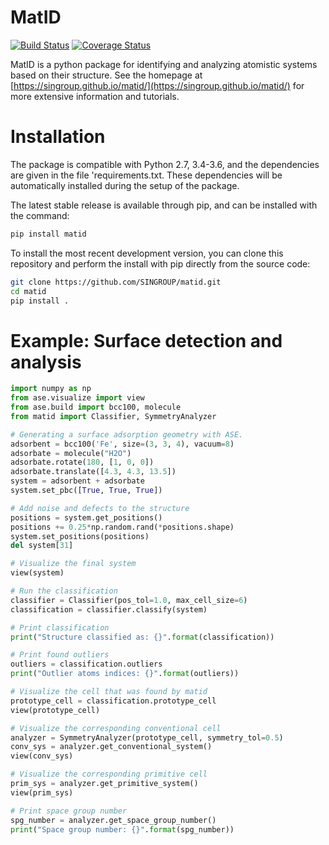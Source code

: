 # MatID

[![Build Status](https://travis-ci.org/SINGROUP/matid.svg?branch=master)](https://travis-ci.org/SINGROUP/matid)
[![Coverage Status](https://coveralls.io/repos/github/SINGROUP/matid/badge.svg?branch=master)](https://coveralls.io/github/SINGROUP/matid?branch=master)

MatID is a python package for identifying and analyzing atomistic systems based
on their structure. See the homepage at
[https://singroup.github.io/matid/](https://singroup.github.io/matid/) for more
extensive information and tutorials.

# Installation
The package is compatible with Python 2.7, 3.4-3.6, and the dependencies are
given in the file 'requirements.txt. These dependencies will be automatically
installed during the setup of the package.

The latest stable release is available through pip, and can be installed with
the command:
```sh
pip install matid
```

To install the most recent development version, you can clone this repository
and perform the install with pip directly from the source code:

```sh
git clone https://github.com/SINGROUP/matid.git
cd matid
pip install .
```

# Example: Surface detection and analysis

```python
import numpy as np
from ase.visualize import view
from ase.build import bcc100, molecule
from matid import Classifier, SymmetryAnalyzer

# Generating a surface adsorption geometry with ASE.
adsorbent = bcc100('Fe', size=(3, 3, 4), vacuum=8)
adsorbate = molecule("H2O")
adsorbate.rotate(180, [1, 0, 0])
adsorbate.translate([4.3, 4.3, 13.5])
system = adsorbent + adsorbate
system.set_pbc([True, True, True])

# Add noise and defects to the structure
positions = system.get_positions()
positions += 0.25*np.random.rand(*positions.shape)
system.set_positions(positions)
del system[31]

# Visualize the final system
view(system)

# Run the classification
classifier = Classifier(pos_tol=1.0, max_cell_size=6)
classification = classifier.classify(system)

# Print classification
print("Structure classified as: {}".format(classification))

# Print found outliers
outliers = classification.outliers
print("Outlier atoms indices: {}".format(outliers))

# Visualize the cell that was found by matid
prototype_cell = classification.prototype_cell
view(prototype_cell)

# Visualize the corresponding conventional cell
analyzer = SymmetryAnalyzer(prototype_cell, symmetry_tol=0.5)
conv_sys = analyzer.get_conventional_system()
view(conv_sys)

# Visualize the corresponding primitive cell
prim_sys = analyzer.get_primitive_system()
view(prim_sys)

# Print space group number
spg_number = analyzer.get_space_group_number()
print("Space group number: {}".format(spg_number))
```

